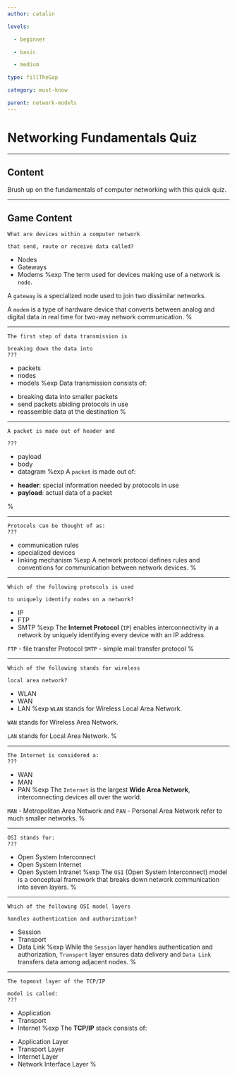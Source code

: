 ```yaml
---
author: catalin

levels:

  - beginner

  - basic

  - medium

type: fillTheGap

category: must-know

parent: network-models
---
```


# Networking Fundamentals Quiz

---
## Content

Brush up on the fundamentals of computer networking with this quick quiz.

---
## Game Content

```
What are devices within a computer network

that send, route or receive data called?
```
* Nodes
* Gateways
* Modems
%exp
The term used for devices making use of a network is `node`.

A `gateway` is a specialized node used to join two dissimilar networks.

A `modem` is a type of hardware device that converts between analog and digital data in real time for two-way network communication.
%

---
```
The first step of data transmission is

breaking down the data into
???
```
* packets
* nodes
* models
%exp
Data transmission consists of:
- breaking data into smaller packets
- send packets abiding protocols in use
- reassemble data at the destination
%

---
```
A packet is made out of header and

???
```
* payload
* body
* datagram
%exp
A `packet` is made out of:
- **header**: special information needed by protocols in use
- **payload**: actual data of a packet

%

---
```
Protocols can be thought of as:
???
```
* communication rules
* specialized devices
* linking mechanism
%exp
A network protocol defines rules and conventions for communication between network devices.
%

---
```
Which of the following protocols is used

to uniquely identify nodes on a network?
```
* IP
* FTP
* SMTP
%exp
The **Internet Protocol** (`IP`) enables interconnectivity in a network by uniquely identifying every device with an IP address.

`FTP` - file transfer Protocol
`SMTP` - simple mail transfer protocol
%

---
```
Which of the following stands for wireless

local area network?
```
* WLAN
* WAN
* LAN
%exp
`WLAN` stands for Wireless Local Area Network.

`WAN` stands for Wireless Area Network.

`LAN` stands for Local Area Network.
%

---
```
The Internet is considered a:
???
```
* WAN
* MAN
* PAN
%exp
The `Internet` is the largest **Wide Area Network**, interconnecting devices all over the world.

`MAN` - Metropolitan Area Network and `PAN` - Personal Area Network refer to much smaller networks.
%

---
```
OSI stands for:
???
```
* Open System Interconnect
* Open System Internet
* Open System Intranet
%exp
The `OSI` (Open System Interconnect) model is a conceptual framework that breaks down network communication into seven layers.
%

---
```
Which of the following OSI model layers

handles authentication and authorization?
```
* Session
* Transport
* Data Link
%exp
While the `Session` layer handles authentication and authorization, `Transport` layer ensures data delivery and `Data Link` transfers data among adjacent nodes.
%

---
```
The topmost layer of the TCP/IP

model is called:
???
```
* Application
* Transport
* Internet
%exp
The **TCP/IP** stack consists of:
- Application Layer
- Transport Layer
- Internet Layer
- Network Interface Layer
%
 
